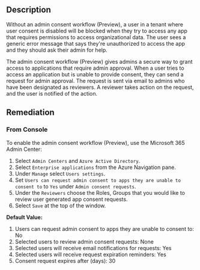 ## Description

Without an admin consent workflow (Preview), a user in a tenant where user consent is disabled will be blocked when they try to access any app that requires permissions to access organizational data. The user sees a generic error message that says they're unauthorized to access the app and they should ask their admin for help.

The admin consent workflow (Preview) gives admins a secure way to grant access to applications that require admin approval. When a user tries to access an application but is unable to provide consent, they can send a request for admin approval. The request is sent via email to admins who have been designated as reviewers. A reviewer takes action on the request, and the user is notified of the action.

## Remediation

### From Console

To enable the admin consent workflow (Preview), use the Microsoft 365 Admin Center:

1. Select `Admin Centers` and `Azure Active Directory`.
2. Select `Enterprise applications` from the Azure Navigation pane.
3. Under `Manage` select `Users settings`.
4. Set `Users can request admin consent to apps they are unable to consent to` to `Yes` under `Admin consent requests`.
5. Under the `Reviewers` choose the Roles, Groups that you would like to review user generated app consent requests.
6. Select `Save` at the top of the window.

**Default Value:**

1. Users can request admin consent to apps they are unable to consent to: No
2. Selected users to review admin consent requests: None
3. Selected users will receive email notifications for requests: Yes
4. Selected users will receive request expiration reminders: Yes
5. Consent request expires after (days): 30
